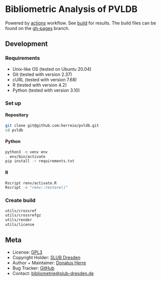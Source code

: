 # Bibliometric Analysis of PVLDB

Powered by [actions](https://github.com/herreio/pvldb/actions) workflow. See [build](https://herreio.github.io/pvldb/) for results. The build files can be found on the [gh-pages](https://github.com/herreio/pvldb/tree/gh-pages) branch.

## Development

### Requirements

- Unix-like OS (tested on Ubuntu 20.04)
- Git (tested with version 2.37)
- cURL (tested with version 7.68)
- R (tested with version 4.2)
- Python (tested with version 3.10)

### Set up

#### Repository

```sh
git clone git@github.com:herreio/pvldb.git
cd pvldb
```

#### Python

```sh
python3 -m venv env
. env/bin/activate
pip install -r requirements.txt
```

#### R

```sh
Rscript renv/activate.R
Rscript -e "renv::restore()"
```

### Create build

```sh
utils/crossref
utils/crossrefgz
utils/render
utils/license
```

## Meta

- License: [GPL3](./LICENSE)
- Copyright Holder: [SLUB Dresden](https://www.slub-dresden.de)
- Author + Maintainer: [Donatus Herre](https://orcid.org/0000-0003-4335-2535)
- Bug Tracker: [GitHub](https://github.com/herreio/pvldb/issues)
- Contact: [bibliometrie@slub-dresden.de](mailto:bibliometrie@slub-dresden.de)
